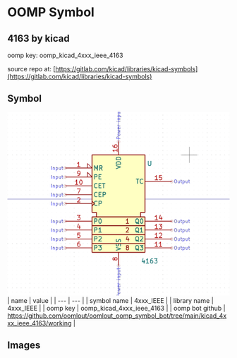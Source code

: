 # OOMP Symbol  
## 4163  by kicad  
  
oomp key: oomp_kicad_4xxx_ieee_4163  
  
source repo at: [https://gitlab.com/kicad/libraries/kicad-symbols](https://gitlab.com/kicad/libraries/kicad-symbols)  
## Symbol  
  
[![working.png](working_600.png)](working.png)  
| name | value | 
| --- | --- | 
| symbol name | 4xxx_IEEE | 
| library name | 4xxx_IEEE | 
| oomp key | oomp_kicad_4xxx_ieee_4163 | 
| oomp bot github | https://github.com/oomlout/oomlout_oomp_symbol_bot/tree/main/kicad_4xxx_ieee_4163/working | 
## Images  
